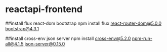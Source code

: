 # reactapi-frontend

##install flux react-dom bootstrap
npm install flux react-router-dom@5.0.0 bootstrap@4.3.1

##install cross-env json server
npm install cross-env@5.2.0 npm-run-all@4.1.5 json-server@0.15.0

